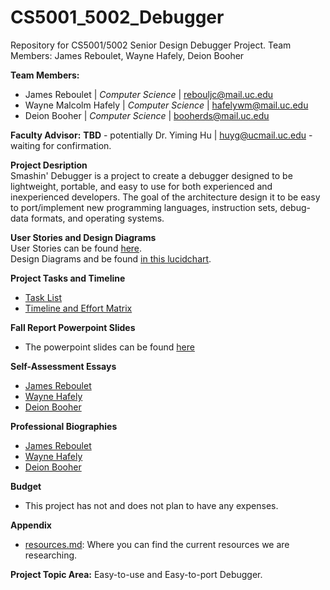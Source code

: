 # CS5001_5002_Debugger
Repository for CS5001/5002 Senior Design Debugger Project.  Team Members: James Reboulet, Wayne Hafely, Deion Booher

**Team Members:**
* James Reboulet | *Computer Science*  | rebouljc@mail.uc.edu
* Wayne Malcolm Hafely | *Computer Science* | hafelywm@mail.uc.edu
* Deion Booher | *Computer Science* | booherds@mail.uc.edu

**Faculty Advisor:** **TBD** - potentially Dr. Yiming Hu | huyg@ucmail.uc.edu - waiting for confirmation.

**Project Desription**  
Smashin' Debugger is a project to create a debugger designed to be lightweight, portable, and easy to use for both experienced and inexperienced developers. 
The goal of the architecture design it to be easy to port/implement new programming languages, instruction sets, debug-data formats, and operating systems.  

**User Stories and Design Diagrams**  
User Stories can be found [here](Essays/User_Stories.md).  
Design Diagrams and be found [in this lucidchart](https://app.lucidchart.com/documents/embeddedchart/6df60338-f906-4b01-a24a-0f9d3a1e2053).

**Project Tasks and Timeline**
* [Task List](Essays/Tasklist.md)
* [Timeline and Effort Matrix](Essays/Milestones_Timeline_Effort_Matrix.md)

**Fall Report Powerpoint Slides**
* The powerpoint slides can be found [here](https://drive.google.com/file/d/1uEYCghGHuXhhrNPanpcJ8pSuRX5kiN23/view?usp=sharing)

**Self-Assessment Essays**
* [James Reboulet](Essays/JamesRebouletEssays/Capstone%20Assessment%20-%20James%20C.%20Reboulet%20(CS).md)
* [Wayne Hafely](Essays/WayneHafelyEssays/IndividualCapstoneAssessment.md)
* [Deion Booher](Essays/DeionBooherEssays/DeionBooher%20Capstone%20Assessment.md)

**Professional Biographies**
* [James Reboulet](Essays/JamesReboluetEssays/ProfessionalResume.md)
* [Wayne Hafely](Essays/WayneHafelyEssays/ProfessionalBiography.md)
* [Deion Booher](Essays/DeionBooherEssays/Professional%20Biography%20Deion.md)

**Budget**
* This project has not and does not plan to have any expenses. 

**Appendix**
* [resources.md](https://github.com/rebouljc/CS5001_5002_Debugger/blob/master/resources.md): Where you can find the current resources we are researching.

**Project Topic Area:** Easy-to-use and Easy-to-port Debugger.
